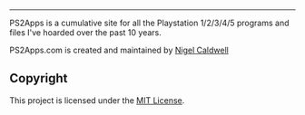 <p align="center">
    <img src="" alt="" width=""66%">
</p>

<p align="center">
    <a href="https://ps2apps.com"><img src="" alt=""></a>
</p>

---

PS2Apps is a cumulative site for all the Playstation 1/2/3/4/5 programs and files I've hoarded over the past 10 years.

PS2Apps.com is created and maintained by
[Nigel Caldwell](https://www.facebook.com/p10god/)

Copyright
---------

This project is licensed under the [MIT License](https://github.com/ps2apps.github.io/blob/master/LICENSE).
